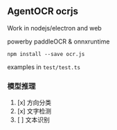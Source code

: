 ## AgentOCR ocrjs

Work in nodejs/electron and web

powerby paddleOCR & onnxruntime

```
npm install --save ocr.js
```

examples in `test/test.ts`

### 模型推理

1. [x] 方向分类
2. [x] 文字检测
3. [ ] 文本识别
